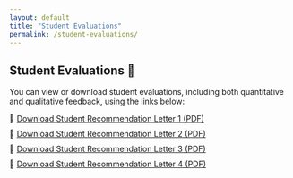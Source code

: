 ```yaml
---
layout: default
title: "Student Evaluations"
permalink: /student-evaluations/
---
```


## Student Evaluations 📑

You can view or download student evaluations, including both quantitative and qualitative feedback, using the links below:

<ul style="list-style-type: none; padding: 0;">
  <li style="margin-bottom: 10px;">
    📄 <a href="/assets/Student_recommendation_letter1.pdf" target="_blank">Download Student Recommendation Letter 1 (PDF)</a>
  </li>
  <li style="margin-bottom: 10px;">
    📄 <a href="/assets/Student_recommendation_Letter2.pdf" target="_blank">Download Student Recommendation Letter 2 (PDF)</a>
  </li>
  <li style="margin-bottom: 10px;">
    📄 <a href="/assets/Student_recommendation_Letter3.pdf" target="_blank">Download Student Recommendation Letter 3 (PDF)</a>
  </li>
  <li style="margin-bottom: 10px;">
    📄 <a href="/assets/Student_Recomendation_Letter4.pdf" target="_blank">Download Student Recommendation Letter 4 (PDF)</a>
  </li>
</ul>

